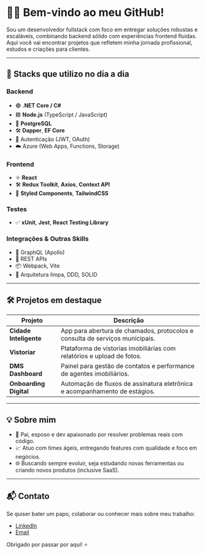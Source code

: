 # 👨‍💻 Bem-vindo ao meu GitHub!

Sou um desenvolvedor fullstack com foco em entregar soluções robustas e escaláveis, combinando backend sólido com experiências frontend fluidas. Aqui você vai encontrar projetos que refletem minha jornada profissional, estudos e criações para clientes.

---

## 🚀 Stacks que utilizo no dia a dia

### Backend
- 🟣 **.NET Core / C#**
- 🟦 **Node.js** (TypeScript / JavaScript)
- 🐘 **PostgreSQL**
- 🛠 **Dapper**, **EF Core**
- 🔐 Autenticação (JWT, OAuth)
- ☁️ Azure (Web Apps, Functions, Storage)

### Frontend
- ⚛️ **React**
- 🛠 **Redux Toolkit**, **Axios**, **Context API**
- 🎨 **Styled Components**, **TailwindCSS**

### Testes
- ✅ **xUnit**, **Jest**, **React Testing Library**

### Integrações & Outras Skills
- 🔁 GraphQL (Apollo)
- 🧩 REST APIs
- 📦 Webpack, Vite
- 🧠 Arquitetura limpa, DDD, SOLID

---

## 🛠 Projetos em destaque

| Projeto | Descrição |
|--------|-----------|
| **Cidade Inteligente** | App para abertura de chamados, protocolos e consulta de serviços municipais. |
| **Vistoriar** | Plataforma de vistorias imobiliárias com relatórios e upload de fotos. |
| **DMS Dashboard** | Painel para gestão de contatos e performance de agentes imobiliários. |
| **Onboarding Digital** | Automação de fluxos de assinatura eletrônica e acompanhamento de estágios. |

---

## 💡 Sobre mim

- 👶 Pai, esposo e dev apaixonado por resolver problemas reais com código.
- 📈 Atuo com times ágeis, entregando features com qualidade e foco em negócios.
- 🌐 Buscando sempre evoluir, seja estudando novas ferramentas ou criando novos produtos (inclusive SaaS).

---

## 📬 Contato

Se quiser bater um papo, colaborar ou conhecer mais sobre meu trabalho:

- [LinkedIn](https://www.linkedin.com/in/seu-perfil)
- [Email](mailto:seu@email.com)

Obrigado por passar por aqui! ⭐

